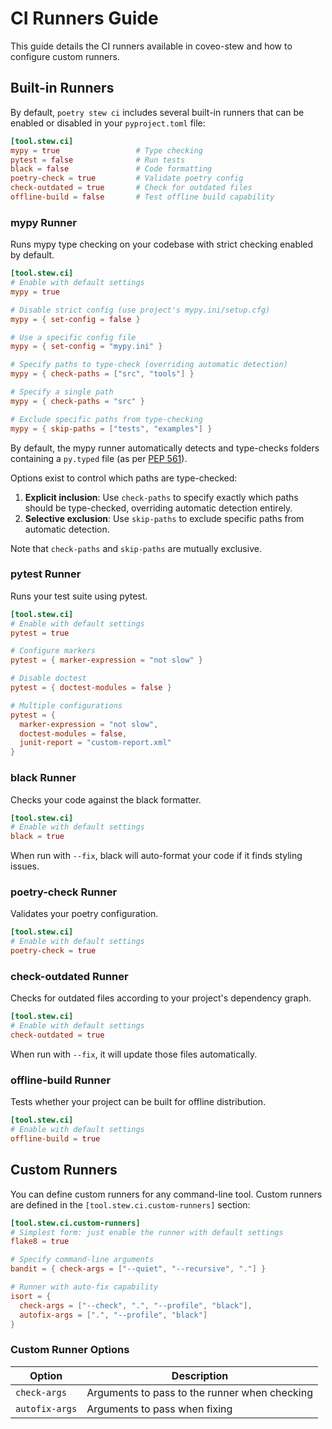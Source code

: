 # CI Runners Guide

This guide details the CI runners available in coveo-stew and how to configure custom runners.

## Built-in Runners

By default, `poetry stew ci` includes several built-in runners that can be enabled or disabled in your `pyproject.toml` file:

```toml
[tool.stew.ci]
mypy = true                 # Type checking
pytest = false              # Run tests
black = false               # Code formatting
poetry-check = true         # Validate poetry config
check-outdated = true       # Check for outdated files
offline-build = false       # Test offline build capability
```

### mypy Runner

Runs mypy type checking on your codebase with strict checking enabled by default.

```toml
[tool.stew.ci]
# Enable with default settings
mypy = true

# Disable strict config (use project's mypy.ini/setup.cfg)
mypy = { set-config = false }

# Use a specific config file
mypy = { set-config = "mypy.ini" }

# Specify paths to type-check (overriding automatic detection)
mypy = { check-paths = ["src", "tools"] }

# Specify a single path
mypy = { check-paths = "src" }

# Exclude specific paths from type-checking
mypy = { skip-paths = ["tests", "examples"] }
```

By default, the mypy runner automatically detects and type-checks folders containing a `py.typed` file (as per [PEP 561](https://www.python.org/dev/peps/pep-0561/)).

Options exist to control which paths are type-checked:

1. **Explicit inclusion**: Use `check-paths` to specify exactly which paths should be type-checked, overriding automatic detection entirely.
2. **Selective exclusion**: Use `skip-paths` to exclude specific paths from automatic detection.

Note that `check-paths` and `skip-paths` are mutually exclusive.

### pytest Runner

Runs your test suite using pytest.

```toml
[tool.stew.ci]
# Enable with default settings
pytest = true

# Configure markers
pytest = { marker-expression = "not slow" }

# Disable doctest
pytest = { doctest-modules = false }

# Multiple configurations
pytest = { 
  marker-expression = "not slow", 
  doctest-modules = false,
  junit-report = "custom-report.xml"
}
```

### black Runner

Checks your code against the black formatter.

```toml
[tool.stew.ci]
# Enable with default settings
black = true
```

When run with `--fix`, black will auto-format your code if it finds styling issues.

### poetry-check Runner

Validates your poetry configuration.

```toml
[tool.stew.ci]
# Enable with default settings
poetry-check = true
```

### check-outdated Runner

Checks for outdated files according to your project's dependency graph.

```toml
[tool.stew.ci]
# Enable with default settings
check-outdated = true
```

When run with `--fix`, it will update those files automatically.

### offline-build Runner

Tests whether your project can be built for offline distribution.

```toml
[tool.stew.ci]
# Enable with default settings
offline-build = true
```

## Custom Runners

You can define custom runners for any command-line tool. Custom runners are defined in the `[tool.stew.ci.custom-runners]` section:

```toml
[tool.stew.ci.custom-runners]
# Simplest form: just enable the runner with default settings
flake8 = true

# Specify command-line arguments
bandit = { check-args = ["--quiet", "--recursive", "."] }

# Runner with auto-fix capability
isort = { 
  check-args = ["--check", ".", "--profile", "black"],
  autofix-args = [".", "--profile", "black"]
}
```

### Custom Runner Options

| Option | Description |
|--------|-------------|
| `check-args` | Arguments to pass to the runner when checking |
| `autofix-args` | Arguments to pass when fixing
